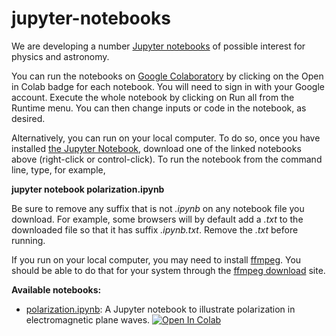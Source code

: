 # jupyter-notebooks

We are developing a number [Jupyter notebooks](https://jupyter.org) of possible interest for physics and astronomy.

You can run the notebooks on [Google Colaboratory](https://colab.research.google.com) by clicking on the Open in Colab badge for each notebook.  You will need to sign in with your Google account.  Execute the whole notebook by clicking on Run all from the Runtime menu.  You can then change inputs or code in the notebook, as desired.

Alternatively, you can run on your local computer.  To do so, once you have installed [the Jupyter Notebook](https://jupyter.org), download one of the linked notebooks above (right-click or control-click).  To run the notebook from the command line, type, for example,

**jupyter notebook polarization.ipynb**

Be sure to remove any suffix that is not *.ipynb* on any notebook file you download.  For example, some browsers will by default add a *.txt* to the downloaded file so that it has suffix *.ipynb.txt*.  Remove the *.txt* before running.

If you run on your local computer, you may need to install [ffmpeg](https://www.ffmpeg.org).  You should be able to do that for your system through the [ffmpeg download](https://ffmpeg.org/download.html) site.

**Available notebooks:**

* [polarization.ipynb](https://raw.githubusercontent.com/mbradle/jupyter-notebooks/main/Notebooks/polarization.ipynb):  A Jupyter notebook to illustrate polarization in electromagnetic plane waves.  [![Open In Colab](https://colab.research.google.com/assets/colab-badge.svg)](https://colab.research.google.com/github/mbradle/jupyter-notebooks/blob/main/Notebooks/polarization.ipynb)


